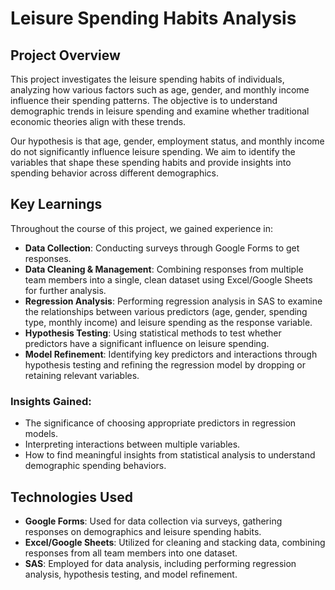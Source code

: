 # Leisure Spending Habits Analysis

## Project Overview
This project investigates the leisure spending habits of individuals, analyzing how various factors such as age, gender, and monthly income influence their spending patterns. The objective is to understand demographic trends in leisure spending and examine whether traditional economic theories align with these trends.

Our hypothesis is that age, gender, employment status, and monthly income do not significantly influence leisure spending. We aim to identify the variables that shape these spending habits and provide insights into spending behavior across different demographics.

## Key Learnings
Throughout the course of this project, we gained experience in:
- **Data Collection**: Conducting surveys through Google Forms to get responses.
- **Data Cleaning & Management**: Combining responses from multiple team members into a single, clean dataset using Excel/Google Sheets for further analysis.
- **Regression Analysis**: Performing regression analysis in SAS to examine the relationships between various predictors (age, gender, spending type, monthly income) and leisure spending as the response variable.
- **Hypothesis Testing**: Using statistical methods to test whether predictors have a significant influence on leisure spending.
- **Model Refinement**: Identifying key predictors and interactions through hypothesis testing and refining the regression model by dropping or retaining relevant variables.

### Insights Gained:
- The significance of choosing appropriate predictors in regression models.
- Interpreting interactions between multiple variables.
- How to find meaningful insights from statistical analysis to understand demographic spending behaviors.

## Technologies Used
- **Google Forms**: Used for data collection via surveys, gathering responses on demographics and leisure spending habits.
- **Excel/Google Sheets**: Utilized for cleaning and stacking data, combining responses from all team members into one dataset.
- **SAS**: Employed for data analysis, including performing regression analysis, hypothesis testing, and model refinement.
